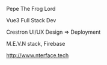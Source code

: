 Pepe The Frog Lord

Vue3 Full Stack Dev

Crestron UI/UX Design => Deployment

M.E.V.N stack, Firebase

http://www.nterface.tech
